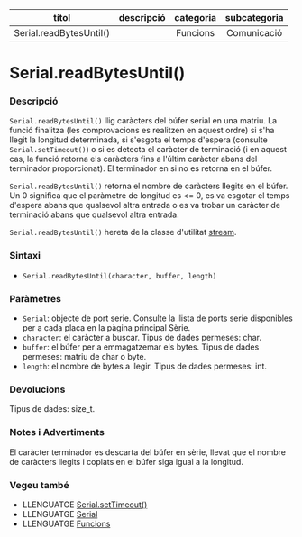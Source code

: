 
| títol | descripció   | categoria  | subcategoria        |
| :---: | :----------: | :--------: | :-----------------: |
| Serial.readBytesUntil() | | Funcions | Comunicació |

# Serial.readBytesUntil()

### Descripció

`Serial.readBytesUntil()` llig caràcters del búfer serial en una matriu. La funció finalitza (les comprovacions es realitzen en aquest ordre) si s'ha llegit la longitud determinada, si s'esgota el temps d'espera (consulte `Serial.setTimeout()`) o si es detecta el caràcter de terminació (i en aquest cas, la funció retorna els caràcters fins a l'últim caràcter abans del terminador proporcionat). El terminador en si no es retorna en el búfer.

`Serial.readBytesUntil()` retorna el nombre de caràcters llegits en el búfer. Un 0 significa que el paràmetre de longitud es <= 0, es va esgotar el temps d'espera abans que qualsevol altra entrada o es va trobar un caràcter de terminació abans que qualsevol altra entrada.

`Serial.readBytesUntil()` hereta de la classe d'utilitat [stream](../Stream.md).

### Sintaxi

*  `Serial.readBytesUntil(character, buffer, length)`

### Paràmetres

*  `Serial`: objecte de port serie. Consulte la llista de ports serie disponibles per a cada placa en la pàgina principal Sèrie.  
*  `character`: el caràcter a buscar. Tipus de dades permeses: char.  
*  `buffer`: el búfer per a emmagatzemar els bytes. Tipus de dades permeses: matriu de char o byte.  
*  `length`: el nombre de bytes a llegir. Tipus de dades permeses: int.  

### Devolucions

Tipus de dades: size_t.

### Notes i Advertiments

El caràcter terminador es descarta del búfer en sèrie, llevat que el nombre de caràcters llegits i copiats en el búfer siga igual a la longitud.

### Vegeu també

*  LLENGUATGE [Serial.setTimeout()](./Serial.setTimeout().md)  
*  LLENGUATGE [Serial](../Serial.md)  
*  LLENGUATGE [Funcions](../../Funcions.md)
